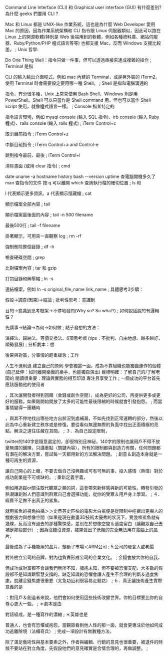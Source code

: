 Command Line Interface (CLI) 和 Graphical user interface (GUI) 有什麼差別? 為什麼 geeks 們要用 CLI ?

Mac 和 Linux 都是 UNIX-like 作業系統，這也是為什麼 Web Developer 愛用 Mac 的原因，因為作業系統架構和 CLI 指令跟 Linux 伺服器類似，因此可以跑在 Linux 上的開源軟體(特別是 Web 後端用到的軟體，例如各種資料庫、網站伺服器、Ruby/Python/PHP 程式語言等等) 也都支援 Mac，反而 Windows 支援比較差。
;
Unix 哲學:

Do One Thing Well：指令只做一件事，但可以透過串接來達成複雜的操作
;
Terminal 是指

CLI 的輸入輸出介面程式，例如 mac 內建的 Terminal，或是另外裝的 iTerm2。使用 Terminal 時會需要設定要用哪一種 Shell。
;
Shell 是指和電腦溝通的

指令，有分很多種，Unix 上常見使用 Bash Shell、Windows 則是用 PowerShell。Shell 可以只當作是 Shell command 用，但也可以當作 Shell script
使用，就像程式語言一樣。
;
Console 指某特定的

指令語言環境，例如 mysql console (輸入 SQL 指令)、irb console (輸入 Ruby 程式)、rails console (輸入 rails 程式)
;
iTerm Control+c

取消目前指令
;
iTerm Control+z

中斷目前指令
;
iTerm Control+a and Control-e

跳到指令最前、最後
;
iTerm Control+l

清除畫面 (或用 clear 指令)
;
cmd

date
uname -a
hostname
history
bash --version
uptime 查電腦開機多久了
man 查指令的文件
按 q 可以離開
which 查詢執行檔的確切位置
;
ls 和

l 代表顯示更多資訊、a 代表顯示隱藏檔
;
cat

顯示檔案全部內容
;
tail

顯示檔案最後面的內容
;
tail -n 500 filename

最後500行
;
tail -f filename

掛著顯示，可用來一直觀察 log
;
rm -rf

強制刪除整個目錄
;
df -h

檢查硬碟空間
;
grep

比對檔案內容
;
tar 和 gzip

打包目錄和解壓縮
;
ln -s

連結檔案，例如 ln -s original_file_name link_name
;
具體思考3步驟：

假設→調查(因果)→結論
;
批判性思考：意識到

目的→意識到思考框架→不停地發問(Why so? So what?)
;
如何說話說的有邏輯性？

先講事→結論→為何→如何做
;
點子發想的方法：

演繹法、歸納法、等價交換法、6頂思考帽 (tips：不批判、自由地想、越多越好、順勢發展)
;
分析劇本：想

後果與對策，分事情的輕重緩急
;
工作

人生不進則退
建立自己的原則
學會獨當一面，成為不靠組織也能獨自運作的個體 (自己延伸：如同離開樂團的樂手，也能獨自演出)
目標明確：了解自己的/了解老闆的
閱讀很重要：理論與實務的相互印證
專注且享受工作
;
一個成功的平台首先應該服務他的使用者

，其次讓開發者得到回饋（金錢或創作空間），成為更好的公司，再提供更多或更好的服務。如果剛開始開放了太多的可能性最後限縮的時候就會引發抱怨。
;
而當事情變得一團糟時

，與其不停地找出哪些地方出狀況到處補漏，不如先找到正常運轉的部分，然後以此為中心重新建立秩序或是修復。要從看似無邊無際的負面中找出正面積極的亮點，解決之道往往藏在其間。
;
３．為自己設定限制，

twitter的140字是隨意選定的，卻很特別且神祕，140字的限制也讓用戶不得不放棄無謂的鋪陳，只講重點（關鍵內容），所有的限制都與創造力有關，任何問題都有潛在的解決方案，嘗試每一天都用新的方法解決問題。
;
創意＆創造本身就是一種可再生的資源，

讓自己開心的上癮，不要去做自己沒興趣或可有可無的事，投入感情（熱情）對於成功創業是不可或缺的。
;
重新定義字義，

例如用追蹤or關注取代聽眾之類的詞，這會帶來新鮮感與新的可能性。轉發引發的熱潮讓創辦人們意識到群眾自己會選擇功能，從你的受眾＆用戶身上學習。
;
４．經費不足做不出真正的鯊魚，

就用鯊魚的視角拍攝＞＞史蒂芬史匹柏的電影大白鯊便是從限制中挖掘出更嚇人的戲劇張力與想像空間（如果是現在動畫3D技術太優秀的狀況下，要幾條鯊魚就有幾條，反而沒有過去的那種驚悚感，差別在於想像空間＆適度留白（讓觀眾自己去補足那些部分）
;
因為沒錢沒資源，結果做出了低階的完全無法用在電腦上的晶片，

最後成為了手機能用的晶片，壟斷了市場＜ARM公司
;
5.公司的發言人或老闆

對外樹立公司的品牌，對內也負責形成公司的企業文化。
;
金錢會放大你的自我，

但成功或財富都不會讓我們無所不知，擁抱未知，但不要被恐懼支配，大多數的假設都不是知識跟智慧支撐的，缺乏知識的恐懼會讓人產生不合理的判斷＆過度焦慮，脫離金錢焦慮很重要（太急功近利很容易走錯路）
;
６．真正讓技術產生實際意義的是

：對用戶＆創造者來說，他們會如何使用這些技術改變世界。你的目標要比你的自尊心更大一些。
;
＊劇本是由

對話組成，是一種寫作的濃縮
;
＊英雄也是

普通人，也會有恐懼或抱怨，當觀眾看到他人性的那一面，就會更專注於他如何成功逃離險境（法櫃奇兵）
;
完成一項設計有無數種方法，

除了滿足藝術性與基本要素之外，作者與編輯、行銷的意見也很重要，被退件的時候不要站在對立角度，先假設他們的意見確實是合情合理的，再做調整。
;
